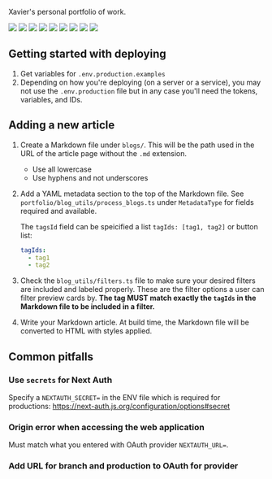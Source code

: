 Xavier's personal portfolio of work.

![](https://img.shields.io/badge/Next.js-000?logo=nextdotjs&logoColor=fff&style=for-the-badge)
![](https://img.shields.io/badge/ts--node-3178C6?style=for-the-badge&logo=ts-node&logoColor=white)
![](https://img.shields.io/badge/Node.js-43853D?style=for-the-badge&logo=node.js&logoColor=white)
![](https://img.shields.io/badge/React-20232A?style=for-the-badge&logo=react&logoColor=61DAFB)
![](https://img.shields.io/badge/Material--UI-0081CB?style=for-the-badge&logo=material-ui&logoColor=white)
![](https://img.shields.io/badge/Vercel-000000?style=for-the-badge&logo=vercel&logoColor=white)
![](https://img.shields.io/badge/npm-CB3837?style=for-the-badge&logo=npm&logoColor=white)
![](https://img.shields.io/badge/HTML-239120?style=for-the-badge&logo=html5&logoColor=white)
![](https://img.shields.io/badge/CSS-239120?&style=for-the-badge&logo=css3&logoColor=white)

## Getting started with deploying

1. Get variables for `.env.production.examples`
1. Depending on how you're deploying (on a server or a service), you may not use
   the `.env.production` file but in any case you'll need the tokens, variables,
   and IDs.

## Adding a new article

1. Create a Markdown file under `blogs/`. This will be the path used in the URL
   of the article page without the `.md` extension.

   - Use all lowercase
   - Use hyphens and not underscores

1. Add a YAML metadata section to the top of the Markdown file. See
   `portfolio/blog_utils/process_blogs.ts` under `MetadataType` for fields
   required and available.

   The `tagsId` field can be speicified a list `tagIds: [tag1, tag2]` or
   button list:

   ```yaml
   tagIds:
     - tag1
     - tag2
   ```

1. Check the `blog_utils/filters.ts` file to make sure your desired filters
   are included and labeled properly. These are the filter options a user can
   filter preview cards by. **The tag MUST match exactly the `tagIds` in the
   Markdown file to be included in a filter.**

1. Write your Markdown article. At build time, the Markdown file will be
   converted to HTML with styles applied.

## Common pitfalls

### Use `secrets` for Next Auth

Specify a `NEXTAUTH_SECRET=` in the ENV file which is required for productions:
https://next-auth.js.org/configuration/options#secret

### Origin error when accessing the web application

Must match what you entered with OAuth provider `NEXTAUTH_URL=`.

### Add URL for branch and production to OAuth for provider

